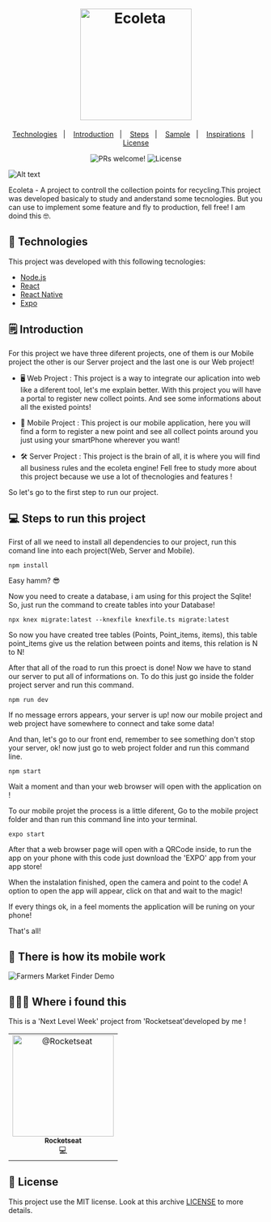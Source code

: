 <h1 align="center">
    <img alt="Ecoleta" title="Ecoleta" src=".github/ecoleta.svg" width="220px" />
</h1>
<p align="center">
  <a href="#-technologies">Technologies</a>&nbsp;&nbsp;&nbsp;|&nbsp;&nbsp;&nbsp;
  <a href="#-introduction">Introduction</a>&nbsp;&nbsp;&nbsp;|&nbsp;&nbsp;&nbsp;
  <a href="#-steps-to-run-this-project">Steps</a>&nbsp;&nbsp;&nbsp;|&nbsp;&nbsp;&nbsp;
  <a href="#-there-is-how-its-mobile-work">Sample</a>&nbsp;&nbsp;&nbsp;|&nbsp;&nbsp;&nbsp;
  <a href="#%EF%B8%8F--where-i-found-this">Inspirations</a>&nbsp;&nbsp;&nbsp;|&nbsp;&nbsp;&nbsp;
  <a href="#memo-license">License</a>
</p>

<p align="center">  
 <img src="https://img.shields.io/static/v1?label=PRs&message=welcome&color=7159c1&labelColor=000000" alt="PRs welcome!" />

<img alt="License" src="https://img.shields.io/static/v1?label=license&message=MIT&color=7159c1&labelColor=000000">
  </p>

![Alt text](https://github.com/reginaldobrz/Ecoleta/blob/master/.github/ecoleta.png)

Ecoleta - A project to controll the collection points for recycling.This project was developed basicaly to study and anderstand some tecnologies. But you can use to implement some feature and fly to production, fell free! I am doind this 🤓.

## 🚀 Technologies
This project was developed with this following tecnologies:

- [Node.js](https://nodejs.org/en/)
- [React](https://reactjs.org)
- [React Native](https://facebook.github.io/react-native/)
- [Expo](https://expo.io/)

## 🗒 Introduction 
For this project we have three diferent projects, one of them is our Mobile project the other is our Server project and the last one is our Web project! 

* 🖥 Web Project : This project is a way to integrate our aplication into web like a diferent tool, let's me explain better. With this project you will have a portal to register new collect points. And see some informations about all the existed points!

* 📱 Mobile Project : This project is our mobile application, here you will find a form to register a new point and see all collect points around you just using your smartPhone wherever you want!

* 🛠 Server Project : This project is the brain of all, it is where you will find all business rules and the ecoleta engine! Fell free to study more about this project because we use a lot of thecnologies and features ! 

So let's go to the first step to run our project.


## 💻 Steps to run this project

First of all we need to install all dependencies to our project, run this comand line into each project(Web, Server and Mobile).

````
npm install
````
Easy hamm? 😎

Now you need to create a database, i am using for this project the Sqlite! So, just run the command to create tables into your Database!

```
npx knex migrate:latest --knexfile knexfile.ts migrate:latest
```

So now you have created tree tables (Points, Point_items, items), this table point_items give us the relation between points and items, this relation is N to N! 

After that all of the road to run this proect is done! Now we have to stand our server to put all of informations on. To do this just go inside the folder project server and run this command.

```
npm run dev 
```

If no message errors appears, your server is up! now our mobile project and web project have somewhere to connect and take some data!

And than, let's go to our front end, remember to see something don't stop your server, ok! now just go to web project folder and run this command line.

```
npm start 
```

Wait a moment and than your web browser will open with the application on ! 

To our mobile projet the process is a little diferent, Go to the mobile project  folder and than run this command line into your terminal.

```
expo start  
```

After that a web browser page will open with a QRCode inside, to run the app on your phone with this code just download the 'EXPO' app from your app store! 

When the instalation finished, open the camera and point to the code! A option to open the app will appear, click on that and wait to the magic!

If every things ok, in a feel moments the application will be runing on your phone!

That's all!

## 📲 There is how its mobile work
![Farmers Market Finder Demo](https://github.com/reginaldobrz/Ecoleta/blob/master/.github/ecoleta.gif)


## 🧙🏻‍♀️  Where i found this

This is a 'Next Level Week' project from 'Rocketseat'developed by me ! 
<!-- ALL-CONTRIBUTORS-LIST:START - Do not remove or modify this section -->
<!-- prettier-ignore -->
<table>
  <tr>
    <td align="center"><a href="https://github.com/Rocketseat"><img itemprop="image" class="TableObject-item avatar flex-shrink-0" src="https://avatars0.githubusercontent.com/u/28929274?s=200&amp;v=4" width="200" height="200" alt="@Rocketseat"><br /><sub><b>Rocketseat</b></sub></a><br />💻</a></td>
  </tr>
</table>

<!-- ALL-CONTRIBUTORS-LIST:END -->

## :memo: License

This project use the MIT license. Look at this archive [LICENSE](LICENSE) to more details.



